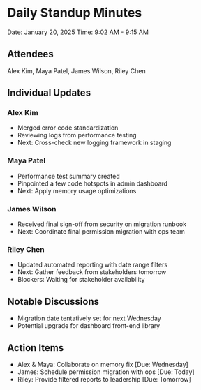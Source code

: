# Daily Standup Minutes
Date: January 20, 2025
Time: 9:02 AM - 9:15 AM

## Attendees
Alex Kim, Maya Patel, James Wilson, Riley Chen

## Individual Updates
### Alex Kim
* Merged error code standardization
* Reviewing logs from performance testing
* Next: Cross-check new logging framework in staging

### Maya Patel
* Performance test summary created
* Pinpointed a few code hotspots in admin dashboard
* Next: Apply memory usage optimizations

### James Wilson
* Received final sign-off from security on migration runbook
* Next: Coordinate final permission migration with ops team

### Riley Chen
* Updated automated reporting with date range filters
* Next: Gather feedback from stakeholders tomorrow
* Blockers: Waiting for stakeholder availability

## Notable Discussions
* Migration date tentatively set for next Wednesday
* Potential upgrade for dashboard front-end library

## Action Items
* Alex & Maya: Collaborate on memory fix [Due: Wednesday]
* James: Schedule permission migration with ops [Due: Today]
* Riley: Provide filtered reports to leadership [Due: Tomorrow]